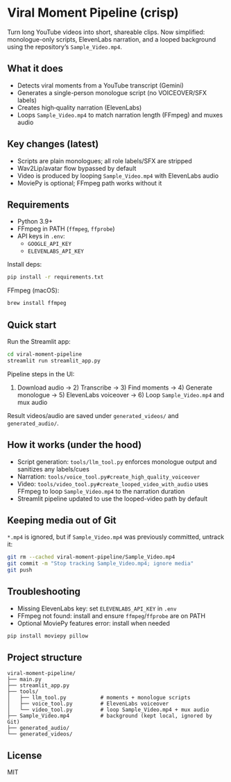 # Viral Moment Pipeline (crisp)

Turn long YouTube videos into short, shareable clips. Now simplified: monologue-only scripts, ElevenLabs narration, and a looped background using the repository’s `Sample_Video.mp4`.

## What it does
- Detects viral moments from a YouTube transcript (Gemini)
- Generates a single-person monologue script (no VOICEOVER/SFX labels)
- Creates high‑quality narration (ElevenLabs)
- Loops `Sample_Video.mp4` to match narration length (FFmpeg) and muxes audio

## Key changes (latest)
- Scripts are plain monologues; all role labels/SFX are stripped
- Wav2Lip/avatar flow bypassed by default
- Video is produced by looping `Sample_Video.mp4` with ElevenLabs audio
- MoviePy is optional; FFmpeg path works without it

## Requirements
- Python 3.9+
- FFmpeg in PATH (`ffmpeg`, `ffprobe`)
- API keys in `.env`:
  - `GOOGLE_API_KEY`
  - `ELEVENLABS_API_KEY`

Install deps:
```bash
pip install -r requirements.txt
```

FFmpeg (macOS):
```bash
brew install ffmpeg
```

## Quick start
Run the Streamlit app:
```bash
cd viral-moment-pipeline
streamlit run streamlit_app.py
```
Pipeline steps in the UI:
1) Download audio → 2) Transcribe → 3) Find moments → 4) Generate monologue → 5) ElevenLabs voiceover → 6) Loop `Sample_Video.mp4` and mux audio

Result videos/audio are saved under `generated_videos/` and `generated_audio/`.

## How it works (under the hood)
- Script generation: `tools/llm_tool.py` enforces monologue output and sanitizes any labels/cues
- Narration: `tools/voice_tool.py#create_high_quality_voiceover`
- Video: `tools/video_tool.py#create_looped_video_with_audio` uses FFmpeg to loop `Sample_Video.mp4` to the narration duration
- Streamlit pipeline updated to use the looped-video path by default

## Keeping media out of Git
`*.mp4` is ignored, but if `Sample_Video.mp4` was previously committed, untrack it:
```bash
git rm --cached viral-moment-pipeline/Sample_Video.mp4
git commit -m "Stop tracking Sample_Video.mp4; ignore media"
git push
```

## Troubleshooting
- Missing ElevenLabs key: set `ELEVENLABS_API_KEY` in `.env`
- FFmpeg not found: install and ensure `ffmpeg`/`ffprobe` are on PATH
- Optional MoviePy features error: install when needed
```bash
pip install moviepy pillow
```

## Project structure
```
viral-moment-pipeline/
├── main.py
├── streamlit_app.py
├── tools/
│   ├── llm_tool.py           # moments + monologue scripts
│   ├── voice_tool.py         # ElevenLabs voiceover
│   └── video_tool.py         # loop Sample_Video.mp4 + mux audio
├── Sample_Video.mp4          # background (kept local, ignored by Git)
├── generated_audio/
└── generated_videos/
```

## License
MIT
